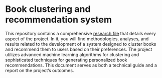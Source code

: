 # Book clustering and recommendation system

This repository contains a comprehensive [research file](https://github.com/AndreRab/Book-Clustering-and-Recommendation-System/blob/main/Research.ipynb) that details every aspect of the project. In it, you will find methodologies, analyses, and results related to the development of a system designed to cluster books and recommend them to users based on their preferences. The project utilizes advanced machine learning algorithms for clustering and sophisticated techniques for generating personalized book recommendations. This document serves as both a technical guide and a report on the project’s outcomes.
